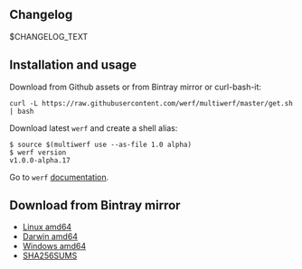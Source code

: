 Changelog
---------

$CHANGELOG_TEXT

Installation and usage
----------------------

Download from Github assets or from Bintray mirror or curl-bash-it:

```
curl -L https://raw.githubusercontent.com/werf/multiwerf/master/get.sh | bash
```

Download latest `werf` and create a shell alias:

```
$ source $(multiwerf use --as-file 1.0 alpha)
$ werf version
v1.0.0-alpha.17
```

Go to `werf` [documentation](https://werf.io).

Download from Bintray mirror
----------------------------

- [Linux amd64](https://dl.bintray.com/flant/$BINTRAY_REPO/$VERSION/multiwerf-linux-amd64-$VERSION)
- [Darwin amd64](https://dl.bintray.com/flant/$BINTRAY_REPO/$VERSION/multiwerf-darwin-amd64-$VERSION)
- [Windows amd64](https://dl.bintray.com/flant/$BINTRAY_REPO/$VERSION/multiwerf-windows-amd64-$VERSION.exe)
- [SHA256SUMS](https://dl.bintray.com/flant/$BINTRAY_REPO/$VERSION/SHA256SUMS)

<!-- repo: $BINTRAY_REPO -->
